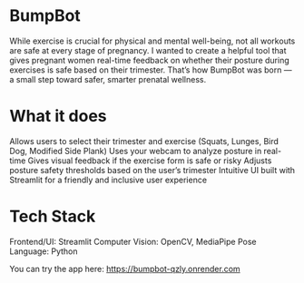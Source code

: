 # BumpBot
 While exercise is crucial for physical and mental well-being, not all workouts are safe at every stage of pregnancy. I wanted to create a helpful tool that gives pregnant women real-time feedback on whether their posture during exercises is safe based on their trimester. That’s how BumpBot was born — a small step toward safer, smarter prenatal wellness.

 # What it does
 Allows users to select their trimester and exercise (Squats, Lunges, Bird Dog, Modified Side Plank)
 Uses your webcam to analyze posture in real-time
 Gives visual feedback if the exercise form is safe or risky
 Adjusts posture safety thresholds based on the user’s trimester
 Intuitive UI built with Streamlit for a friendly and inclusive user experience

 # Tech Stack
 Frontend/UI: Streamlit
 Computer Vision: OpenCV, MediaPipe Pose
 Language: Python

 You can try the app here: https://bumpbot-qzly.onrender.com
